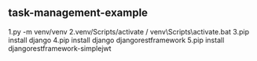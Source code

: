 ## task-management-example
1.py -m venv/venv
2.venv/Scripts/activate / venv\Scripts\activate.bat
3.pip install django
4.pip install django djangorestframework
5.pip install djangorestframework-simplejwt

